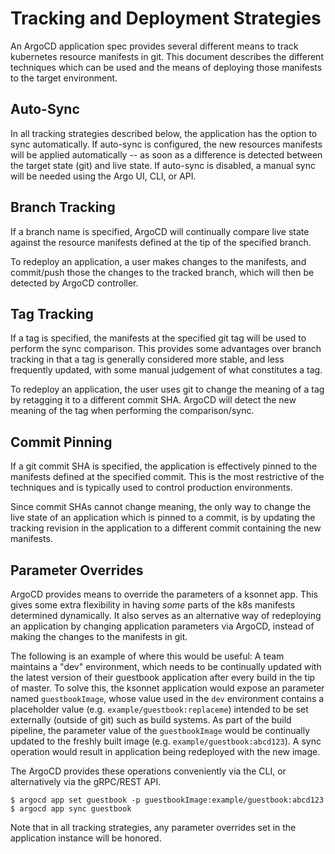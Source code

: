 # Tracking and Deployment Strategies

An ArgoCD application spec provides several different means to track kubernetes resource manifests in git. This document describes the different techniques which can be used and the means of deploying those manifests to the target environment.

## Auto-Sync

In all tracking strategies described below, the application has the option to sync automatically. If auto-sync is configured, the new resources manifests will be applied automatically -- as soon as a difference is detected between the target state (git) and live state. If auto-sync is disabled, a manual sync will be needed using the Argo UI, CLI, or API.

## Branch Tracking

If a branch name is specified, ArgoCD will continually compare live state against the resource manifests defined at the tip of the specified branch.

To redeploy an application, a user makes changes to the manifests, and commit/push those the changes to the tracked branch, which will then be detected by ArgoCD controller. 

## Tag Tracking

If a tag is specified, the manifests at the specified git tag will be used to perform the sync comparison. This provides some advantages over branch tracking in that a tag is generally considered more stable, and less frequently updated, with some manual judgement of what constitutes a tag.

To redeploy an application, the user uses git to change the meaning of a tag by retagging it to a different commit SHA. ArgoCD will detect the new meaning of the tag when performing the comparison/sync.

## Commit Pinning

If a git commit SHA is specified, the application is effectively pinned to the manifests defined at the specified commit. This is the most restrictive of the techniques and is typically used to control production environments.

Since commit SHAs cannot change meaning, the only way to change the live state of an application which is pinned to a commit, is by updating the tracking revision in the application to a different commit containing the new manifests.

## Parameter Overrides

ArgoCD provides means to override the parameters of a ksonnet app. This gives some extra flexibility in having *some* parts of the k8s manifests determined dynamically. It also serves as an alternative way of redeploying an application by changing application parameters via ArgoCD, instead of making the changes to the manifests in git.

The following is an example of where this would be useful: A team maintains a "dev" environment, which needs to be continually updated with the latest version of their guestbook application after every build in the tip of master. To solve this, the ksonnet application would expose an parameter named `guestbookImage`, whose value used in the `dev` environment contains a placeholder value (e.g. `example/guestbook:replaceme`) intended to be set externally (outside of git) such as build systems. As part of the build pipeline, the parameter value of the `guestbookImage` would be continually updated to the freshly built image (e.g. `example/guestbook:abcd123`). A sync operation would result in application being redeployed with the new image.

The ArgoCD provides these operations conveniently via the CLI, or alternatively via the gRPC/REST API.
```
$ argocd app set guestbook -p guestbookImage:example/guestbook:abcd123
$ argocd app sync guestbook
```

Note that in all tracking strategies, any parameter overrides set in the application instance will be honored.

